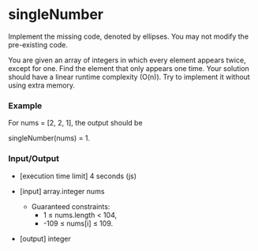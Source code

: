 # singleNumber

Implement the missing code, denoted by ellipses. You may not modify the pre-existing code.

You are given an array of integers in which every element appears twice, except for one. Find the element that only appears one time. Your solution should have a linear runtime complexity (O(n)). Try to implement it without using extra memory.

### Example

For nums = [2, 2, 1], the output should be

singleNumber(nums) = 1.

### Input/Output

* [execution time limit] 4 seconds (js)
* [input] array.integer nums

    * Guaranteed constraints:
        * 1 ≤ nums.length < 104,
        * -109 ≤ nums[i] ≤ 109.

* [output] integer